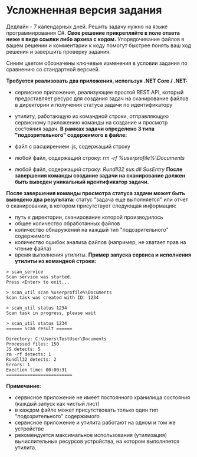 # Усложненная версия задания
Дедлайн - 7 календарных дней. Решить задачу нужно на языке программирования C#. **Свое решение прикрепляйте в поле ответа ниже в виде ссылки либо архива с кодом.** Упорядочивание файлов в вашем решении и комментарии к коду помогут быстрее понять ваш ход решения и завершить проверку задания.

Синим цветом обозначены ключевые изменения в условии задания по сравнению со стандартной версией.

**Требуется реализовать два приложения, используя .NET Core / .NET:**

- сервисное приложение, реализующее простой REST API, который предоставляет ресурс для создания задач на сканирование файлов в директории и получения статуса задачи по идентификатору
- утилиту, работающую из командной строки, отправляющую сервисному приложению команды на создание и просмотр состояния задач.
**В рамках задачи определено 3 типа "подозрительного" содержимого в файле:**

- файл с расширением .js, содержащий строку *<script>evil_script()</script>*
- любой файл, содержащий строку: *rm -rf %userprofile%\Documents*
- любой файл, содержащий строку: *Rundll32 sus.dll SusEntry*
**После завершения команды создание задачи на сканирование должен быть выведен уникальный идентификатор задачи.**

**После завершения команды просмотра статуса задачи может быть выведено два результата:** статус "задача еще выполняется" или отчет о сканировании, в котором присутствует следующая информация:

- путь к директории, сканирование которой производилось
- общее количество обработанных файлов
- количество обнаружений на каждый тип "подозрительного" содержимого
- количество ошибок анализа файлов (например, не хватает прав на чтение файла)
- время выполнения утилиты.
**Пример запуска сервиса и исполнения утилиты из командной строки:**

```
> scan_service
Scan service was started.
Press <Enter> to exit...

> scan_util scan %userprofile%\Documents
Scan task was created with ID: 1234

> scan_util status 1234
Scan task in progress, please wait

> scan_util status 1234
====== Scan result ======

Directory: C:\Users\TestUser\Documents
Processed files: 150
JS detects: 5
rm -rf detects: 1
Rundll32 detects: 2
Errors: 1
Exection time: 00:00:31
=========================
```
**Примечание:**

- сервисное приложение не имеет постоянного хранилища состояния (каждый запуск как чистый лист)
- в каждом файле может присутствовать только один тип "подозрительного" содержимого
- сервисное приложение и утилита работают на одном и том же устройстве
- рекомендуется максимальное использования (утилизация) вычислительных ресурсов устройства, на котором выполняется утилита.
